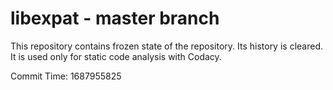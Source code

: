 # libexpat - master branch

This repository contains frozen state of the repository.
Its history is cleared. It is used only for static code
analysis with Codacy.

Commit Time: 1687955825